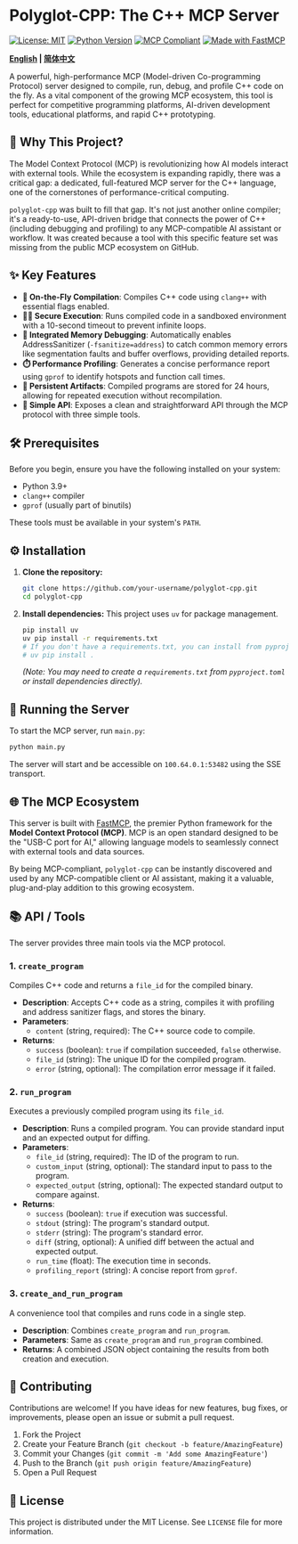 # Polyglot-CPP: The C++ MCP Server

[![License: MIT](https://img.shields.io/badge/License-MIT-yellow.svg)](https://opensource.org/licenses/MIT)
[![Python Version](https://img.shields.io/badge/python-3.9%2B-blue.svg)](https://www.python.org/downloads/)
[![MCP Compliant](https://img.shields.io/badge/MCP-Compliant-brightgreen.svg)](https://gofastmcp.com/)
[![Made with FastMCP](https://img.shields.io/badge/Made%20with-FastMCP-orange.svg)](https://github.com/jlowin/fastmcp)

**[English](./README.md) | [简体中文](./README_zh-CN.md)**

A powerful, high-performance MCP (Model-driven Co-programming Protocol) server designed to compile, run, debug, and profile C++ code on the fly. As a vital component of the growing MCP ecosystem, this tool is perfect for competitive programming platforms, AI-driven development tools, educational platforms, and rapid C++ prototyping.

## 🌟 Why This Project?

The Model Context Protocol (MCP) is revolutionizing how AI models interact with external tools. While the ecosystem is expanding rapidly, there was a critical gap: a dedicated, full-featured MCP server for the C++ language, one of the cornerstones of performance-critical computing.

`polyglot-cpp` was built to fill that gap. It's not just another online compiler; it's a ready-to-use, API-driven bridge that connects the power of C++ (including debugging and profiling) to any MCP-compatible AI assistant or workflow. It was created because a tool with this specific feature set was missing from the public MCP ecosystem on GitHub.

## ✨ Key Features

- **🚀 On-the-Fly Compilation**: Compiles C++ code using `clang++` with essential flags enabled.
- **🏃‍♂️ Secure Execution**: Runs compiled code in a sandboxed environment with a 10-second timeout to prevent infinite loops.
- **🐞 Integrated Memory Debugging**: Automatically enables AddressSanitizer (`-fsanitize=address`) to catch common memory errors like segmentation faults and buffer overflows, providing detailed reports.
- **⏱️ Performance Profiling**: Generates a concise performance report using `gprof` to identify hotspots and function call times.
- **💾 Persistent Artifacts**: Compiled programs are stored for 24 hours, allowing for repeated execution without recompilation.
- **🔌 Simple API**: Exposes a clean and straightforward API through the MCP protocol with three simple tools.

## 🛠️ Prerequisites

Before you begin, ensure you have the following installed on your system:
- Python 3.9+
- `clang++` compiler
- `gprof` (usually part of binutils)

These tools must be available in your system's `PATH`.

## ⚙️ Installation

1.  **Clone the repository:**
    ```bash
    git clone https://github.com/your-username/polyglot-cpp.git
    cd polyglot-cpp
    ```

2.  **Install dependencies:**
    This project uses `uv` for package management.
    ```bash
    pip install uv
    uv pip install -r requirements.txt 
    # If you don't have a requirements.txt, you can install from pyproject.toml
    # uv pip install .
    ```
    *(Note: You may need to create a `requirements.txt` from `pyproject.toml` or install dependencies directly).*

## 🚀 Running the Server

To start the MCP server, run `main.py`:

```bash
python main.py
```

The server will start and be accessible on `100.64.0.1:53482` using the SSE transport.

## 🌐 The MCP Ecosystem

This server is built with [FastMCP](https://github.com/jlowin/fastmcp), the premier Python framework for the **Model Context Protocol (MCP)**. MCP is an open standard designed to be the "USB-C port for AI," allowing language models to seamlessly connect with external tools and data sources.

By being MCP-compliant, `polyglot-cpp` can be instantly discovered and used by any MCP-compatible client or AI assistant, making it a valuable, plug-and-play addition to this growing ecosystem.

## 📚 API / Tools

The server provides three main tools via the MCP protocol.

### 1. `create_program`
Compiles C++ code and returns a `file_id` for the compiled binary.

- **Description**: Accepts C++ code as a string, compiles it with profiling and address sanitizer flags, and stores the binary.
- **Parameters**:
  - `content` (string, required): The C++ source code to compile.
- **Returns**:
  - `success` (boolean): `true` if compilation succeeded, `false` otherwise.
  - `file_id` (string): The unique ID for the compiled program.
  - `error` (string, optional): The compilation error message if it failed.

### 2. `run_program`
Executes a previously compiled program using its `file_id`.

- **Description**: Runs a compiled program. You can provide standard input and an expected output for diffing.
- **Parameters**:
  - `file_id` (string, required): The ID of the program to run.
  - `custom_input` (string, optional): The standard input to pass to the program.
  - `expected_output` (string, optional): The expected standard output to compare against.
- **Returns**:
  - `success` (boolean): `true` if execution was successful.
  - `stdout` (string): The program's standard output.
  - `stderr` (string): The program's standard error.
  - `diff` (string, optional): A unified diff between the actual and expected output.
  - `run_time` (float): The execution time in seconds.
  - `profiling_report` (string): A concise report from `gprof`.

### 3. `create_and_run_program`
A convenience tool that compiles and runs code in a single step.

- **Description**: Combines `create_program` and `run_program`.
- **Parameters**: Same as `create_program` and `run_program` combined.
- **Returns**: A combined JSON object containing the results from both creation and execution.

## 🤝 Contributing

Contributions are welcome! If you have ideas for new features, bug fixes, or improvements, please open an issue or submit a pull request.

1.  Fork the Project
2.  Create your Feature Branch (`git checkout -b feature/AmazingFeature`)
3.  Commit your Changes (`git commit -m 'Add some AmazingFeature'`)
4.  Push to the Branch (`git push origin feature/AmazingFeature`)
5.  Open a Pull Request

## 📄 License

This project is distributed under the MIT License. See `LICENSE` file for more information.